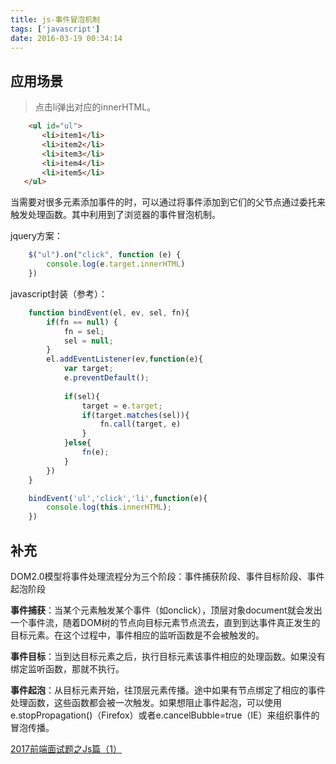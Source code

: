```yaml
---
title: js-事件冒泡机制
tags: ['javascript']
date: 2016-03-19 00:34:14
---
```

## 应用场景
> 点击li弹出对应的innerHTML。

<!-- more -->
```html
    <ul id="ul">
       <li>item1</li>
       <li>item2</li>
       <li>item3</li>
       <li>item4</li>
       <li>item5</li>
   </ul>
```
当需要对很多元素添加事件的时，可以通过将事件添加到它们的父节点通过委托来触发处理函数。其中利用到了浏览器的事件冒泡机制。

jquery方案：
```javascript
    $("ul").on("click", function (e) {   
        console.log(e.target.innerHTML)
    })
```
javascript封装（参考）：
```javascript
    function bindEvent(el, ev, sel, fn){
        if(fn == null) {
            fn = sel;
            sel = null;
        }
        el.addEventListener(ev,function(e){
            var target;
            e.preventDefault();
            
            if(sel){
                target = e.target;
                if(target.matches(sel)){
                    fn.call(target, e)
                }
            }else{
                fn(e);
            }
        }) 
    }

    bindEvent('ul','click','li',function(e){
        console.log(this.innerHTML);
    })
```
## 补充

DOM2.0模型将事件处理流程分为三个阶段：事件捕获阶段、事件目标阶段、事件起泡阶段
    
**事件捕获**：当某个元素触发某个事件（如onclick），顶层对象document就会发出一个事件流，随着DOM树的节点向目标元素节点流去，直到到达事件真正发生的目标元素。在这个过程中，事件相应的监听函数是不会被触发的。

**事件目标**：当到达目标元素之后，执行目标元素该事件相应的处理函数。如果没有绑定监听函数，那就不执行。

**事件起泡**：从目标元素开始，往顶层元素传播。途中如果有节点绑定了相应的事件处理函数，这些函数都会被一次触发。如果想阻止事件起泡，可以使用e.stopPropagation()（Firefox）或者e.cancelBubble=true（IE）来组织事件的冒泡传播。

[2017前端面试题之Js篇（1）](http://www.jianshu.com/p/8e505fe77762)
